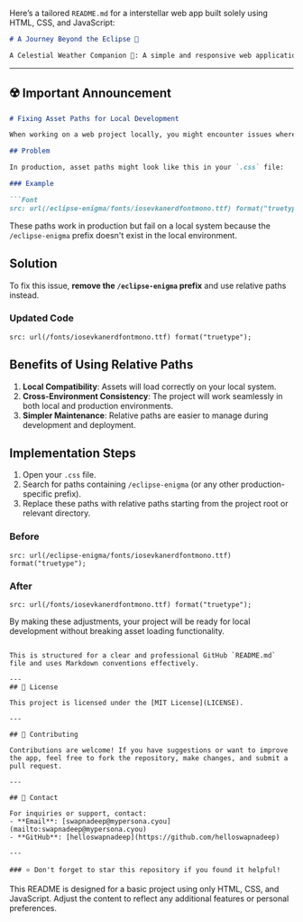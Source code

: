 Here’s a tailored `README.md` for a interstellar web app built solely using HTML, CSS, and JavaScript:

```markdown
# A Journey Beyond the Eclipse 🚀

A Celestial Weather Companion 🌟: A simple and responsive web application that brings real-time weather updates and forecasts to your cosmic realm 🌌. Built with HTML, CSS, and JavaScript, this project beautifully combines core web development skills with a touch of celestial magic ✨.
```
---

## ☢️ Important Announcement

```markdown
# Fixing Asset Paths for Local Development

When working on a web project locally, you might encounter issues where images or fonts fail to load. This often happens because the asset paths in the code include a prefix specific to the production environment, such as `/eclipse-enigma`.

## Problem

In production, asset paths might look like this in your `.css` file:

### Example

```Font
src: url(/eclipse-enigma/fonts/iosevkanerdfontmono.ttf) format("truetype");
```

These paths work in production but fail on a local system because the `/eclipse-enigma` prefix doesn't exist in the local environment.

## Solution

To fix this issue, **remove the `/eclipse-enigma` prefix** and use relative paths instead.

### Updated Code
```Font
src: url(/fonts/iosevkanerdfontmono.ttf) format("truetype");
```


## Benefits of Using Relative Paths
1. **Local Compatibility**: Assets will load correctly on your local system.
2. **Cross-Environment Consistency**: The project will work seamlessly in both local and production environments.
3. **Simpler Maintenance**: Relative paths are easier to manage during development and deployment.

## Implementation Steps
1. Open your `.css` file.
2. Search for paths containing `/eclipse-enigma` (or any other production-specific prefix).
3. Replace these paths with relative paths starting from the project root or relevant directory.

### Before
```Font
src: url(/eclipse-enigma/fonts/iosevkanerdfontmono.ttf) format("truetype");
```

### After
```Font
src: url(/fonts/iosevkanerdfontmono.ttf) format("truetype");
```

By making these adjustments, your project will be ready for local development without breaking asset loading functionality.
```

This is structured for a clear and professional GitHub `README.md` file and uses Markdown conventions effectively.

---
## 📄 License

This project is licensed under the [MIT License](LICENSE).

---

## 🤝 Contributing

Contributions are welcome! If you have suggestions or want to improve the app, feel free to fork the repository, make changes, and submit a pull request.

---

## 📧 Contact

For inquiries or support, contact:
- **Email**: [swapnadeep@mypersona.cyou](mailto:swapnadeep@mypersona.cyou)
- **GitHub**: [helloswapnadeep](https://github.com/helloswapnadeep)

---

### ⭐ Don't forget to star this repository if you found it helpful!
```

This README is designed for a basic project using only HTML, CSS, and JavaScript. Adjust the content to reflect any additional features or personal preferences.